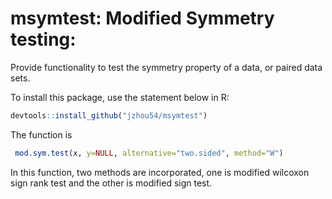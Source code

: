 # msymtest: Modified Symmetry testing:

Provide functionality to test the symmetry property of a data, or paired data sets.

To install this package, use the statement below in R:

 ```r
 devtools::install_github("jzhou54/msymtest")
 ```
 
 The function is 
 
 ```r
  mod.sym.test(x, y=NULL, alternative="two.sided", method="W")
 ```
 
 In this function, two methods are incorporated, one is modified wilcoxon sign rank test and the other is modified sign test. 

